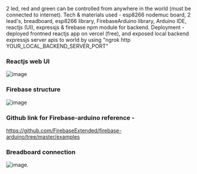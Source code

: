 2 led, red and green can be controlled from anywhere in the world (must be connected to internet).
Tech & materials used - esp8266 nodemuc board, 2 lead's, breadboard, esp8266 library, FirebaseArduino library, Arduino IDE, reactjs (UI), expressjs & firebase npm module for backend.
Deployment - deployed frontned reactjs app on vercel (free), and exposed local backend expressjs server apis to world by using "ngrok http YOUR_LOCAL_BACKEND_SERVER_PORT"

### Reactjs web UI
![image](https://user-images.githubusercontent.com/42828697/156908964-470f55f0-57d6-42c9-9c25-f44899616d68.png)

### Firebase structure
![image](https://user-images.githubusercontent.com/42828697/156908999-42a3e229-7ee9-4e02-aa94-a6b7d4815b1a.png)

### Github link for Firebase-arduino reference - 
https://github.com/FirebaseExtended/firebase-arduino/tree/master/examples

### Breadboard connection
![image](https://user-images.githubusercontent.com/42828697/156909174-817d74ac-3b17-4109-a00f-6da09999d201.png).
